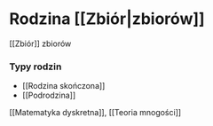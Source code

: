 # Rodzina [[Zbiór|zbiorów]]
[[Zbiór]] zbiorów

### Typy rodzin
- [[Rodzina skończona]]
- [[Podrodzina]]


[[Matematyka dyskretna]], [[Teoria mnogości]]
